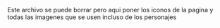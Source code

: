 Este archivo se puede borrar pero aqui poner los iconos de la pagina y todas las imagenes que se usen incluso de los personajes